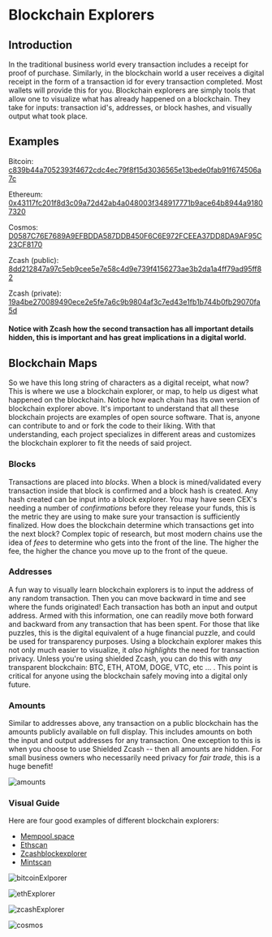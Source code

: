 # Blockchain Explorers

## Introduction

In the traditional business world every transaction includes a receipt for proof of purchase. Similarly, in the blockchain world a user receives a digital receipt in the form of a transaction id for every transaction completed. Most wallets will provide this for you. Blockchain explorers are simply tools that allow one to visualize what has already happened on a blockchain. They take for inputs: transaction id's, addresses, or block hashes, and visually output what took place.

## Examples

Bitcoin: [c839b44a7052393f4672cdc4ec79f8f15d3036565e13bede0fab91f674506a7c](https://mempool.space/tx/c839b44a7052393f4672cdc4ec79f8f15d3036565e13bede0fab91f674506a7c)
    
    
Ethereum: [0x43117fc201f8d3c09a72d42ab4a048003f348917771b9ace64b8944a91807320](https://etherscan.io/tx/0x43117fc201f8d3c09a72d42ab4a048003f348917771b9ace64b8944a91807320)
    
 
Cosmos: [D0587C76E7689A9EFBDDA587DDB450F6C6E972FCEEA37DD8DA9AF95C23CF8170](https://www.mintscan.io/cosmos/txs/D0587C76E7689A9EFBDDA587DDB450F6C6E972FCEEA37DD8DA9AF95C23CF8170)


Zcash (public): [8dd212847a97c5eb9cee5e7e58c4d9e739f4156273ae3b2da1a4ff79ad95ff82](https://zcashblockexplorer.com/transactions/8dd212847a97c5eb9cee5e7e58c4d9e739f4156273ae3b2da1a4ff79ad95ff82)
  
  
Zcash (private): [19a4be270089490ece2e5fe7a6c9b9804af3c7ed43e1fb1b744b0fb29070fa5d](https://zcashblockexplorer.com/transactions/19a4be270089490ece2e5fe7a6c9b9804af3c7ed43e1fb1b744b0fb29070fa5d)


#### Notice with Zcash how the second transaction has all important details hidden, this is important and has great implications in a digital world.


## Blockchain Maps

So we have this long string of characters as a digital receipt, what now? This is where we use a blockchain explorer, or map, to help us digest what happened on the blockchain. Notice how each chain has its own version of blockchain explorer above. It's important to understand that all these blockchain projects are examples of open source software. That is, anyone can contribute to and or fork the code to their liking. With that understanding, each project specializes in different areas and customizes the blockchain explorer to fit the needs of said project.

### Blocks
Transactions are placed into *blocks*. When a block is mined/validated every transaction inside that block is confirmed and a block hash is created. Any hash created can be input into a block explorer. You may have seen CEX's needing a number of *confirmations* before they release your funds, this is the metric they are using to make sure your transaction is 
sufficiently finalized. How does the blockchain determine which transactions get into the next block? Complex topic of research, but most modern chains use the idea of *fees* to determine who gets into the front of the line. The higher the fee, the higher the chance you move up to the front of the queue.

### Addresses

A fun way to visually learn blockchain explorers is to input the address of any random transaction. Then you can move backward in time and see where the funds originated! Each transaction has both an input and output address.  Armed with this information, one can readily move both forward and backward from any transaction that has been spent. For those that like puzzles, this is the digital equivalent of a huge financial puzzle, and could be used for transparency purposes. Using a blockchain explorer makes this not only much easier to visualize, it *also highlights* the need for transaction privacy. Unless you're using shielded Zcash, you can do this with *any* transparent blockchain: BTC, ETH, ATOM, DOGE, VTC, etc ... . This point is critical for anyone using the blockchain safely moving into a digital only future.

### Amounts

Similar to addresses above, any transaction on a public blockchain has the amounts publicly available on full display. This includes amounts on both the input and output addresses for any transaction. One exception to this is when you choose to use Shielded Zcash -- then all amounts are hidden. For small business owners who necessarily need privacy for *fair trade*, this is a huge benefit!

![amounts](https://user-images.githubusercontent.com/81990132/206312357-e9504151-830f-4fa1-81cb-f23619fd7226.png)


### Visual Guide

Here are four good examples of different blockchain explorers:

* [Mempool.space](https://mempool.space)
* [Ethscan](https://etherscan.io/)
* [Zcashblockexplorer](https://zcashblockexplorer.com/)
* [Mintscan](https://hub.mintscan.io/chains/ibc-network)


![bitcoinExlporer](https://user-images.githubusercontent.com/81990132/206279968-a06eb0a1-b3a6-49af-a30f-7d871b906eeb.png)


![ethExplorer](https://user-images.githubusercontent.com/81990132/206280208-2ce5eddd-157e-4eed-90a0-680c1520ec57.png)


![zcashExplorer](https://user-images.githubusercontent.com/81990132/206280454-a2c7563f-e82d-47b9-9b58-02eece1c89ee.png)


![cosmos](https://user-images.githubusercontent.com/81990132/206316791-2debfd28-923a-44f4-b7d3-701182112c30.png)




